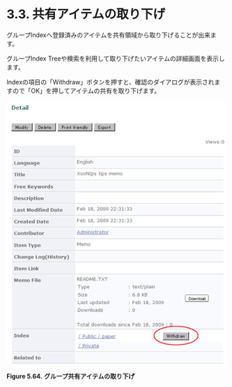 # 3.3. 共有アイテムの取り下げ

グループIndexへ登録済みのアイテムを共有領域から取り下げることが出来ます。

グループIndex Treeや検索を利用して取り下げたいアイテムの詳細画面を表示します。

Indexの項目の「Withdraw」ボタンを押すと、確認のダイアログが表示されますので「OK」を押してアイテムの共有を取り下げます。

![Withdraw shared items in a group index](../../../.gitbook/assets/xoonips-operate59.png)

**Figure 5.64.**  **グループ共有アイテムの取り下げ**

